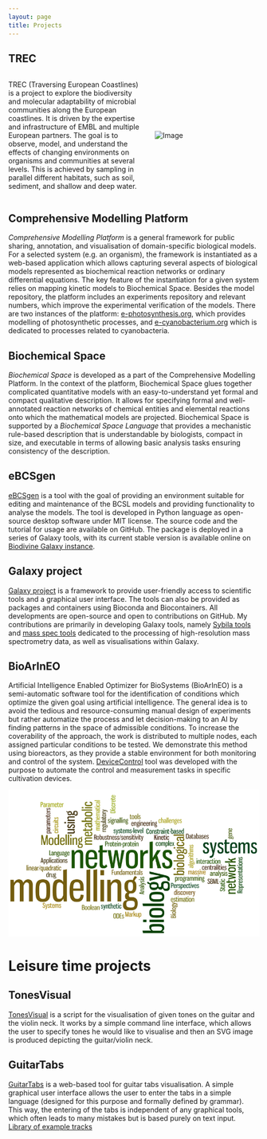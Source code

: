 ```yaml
---
layout: page
title: Projects
---
```


TREC
----

<div style="display: flex; align-items: center;">
    <p style="margin-right: 20px;">TREC (Traversing European Coastlines) is a project to explore the biodiversity and molecular adaptability of microbial communities along the European coastlines. It is driven by the expertise and infrastructure of EMBL and multiple European partners. The goal is to observe, model, and understand the effects of changing environments on organisms and communities at several levels. This is achieved by sampling in parallel different habitats, such as soil, sediment, and shallow and deep water.</p>
    <img src="https://www.embl.org/about/info/trec/wp-content/uploads/2023/03/20230329_TREC-map-for-web_v2.jpg" alt="Image" style="width: 30%; min-width: 200px; margin-right: 10px;">
</div>

Comprehensive Modelling Platform
--------------------------------

_Comprehensive Modelling Platform_ is a general framework for public sharing, annotation, and visualisation of domain-specific biological models. For a selected system (e.g. an organism), the framework is instantiated as a web-based application which allows capturing several aspects of biological models represented as biochemical reaction networks or ordinary differential equations. The key feature of the instantiation for a given system relies on mapping kinetic models to Biochemical Space. Besides the model repository, the platform includes an experiments repository and relevant numbers, which improve the experimental verification of the models. There are two instances of the platform: [e-photosynthesis.org](http://www.e-photosynthesis.org/), which provides modelling of photosynthetic processes, and [e-cyanobacterium.org](https://www.e-cyanobacterium.org/) which is dedicated to processes related to cyanobacteria.

Biochemical Space
-----------------

_Biochemical Space_ is developed as a part of the Comprehensive Modelling Platform. In the context of the platform, Biochemical Space glues together complicated quantitative models with an easy-to-understand yet formal and compact qualitative description. It allows for specifying formal and well-annotated reaction networks of chemical entities and elemental reactions onto which the mathematical models are projected. Biochemical Space is supported by a _Biochemical Space Language_ that provides a mechanistic rule-based description that is understandable by biologists, compact in size, and executable in terms of allowing basic analysis tasks ensuring consistency of the description.

eBCSgen
-------

[eBCSgen](https://github.com/sybila/eBCSgen) is a tool with the goal of providing an environment suitable for editing and maintenance of the BCSL models and providing functionality to analyse the models. The tool is developed in Python language as open-source desktop software under MIT license. The source code and the tutorial for usage are available on GitHub. The package is deployed in a series of Galaxy tools, with its current stable version is available online on [Biodivine Galaxy instance](https://biodivine-vm.fi.muni.cz/galaxy).

Galaxy project
--------------

[Galaxy project](https://galaxyproject.org/) is a framework to provide user-friendly access to scientific tools and a graphical user interface. The tools can also be provided as packages and containers using Bioconda and Biocontainers. All developments are open-source and open to contributions on GitHub. My contributions are primarily in developing Galaxy tools, namely [Sybila tools](https://github.com/sybila/galaxytools) and [mass spec tools](https://github.com/RECETOX/galaxytools) dedicated to the processing of high-resolution mass spectrometry data, as well as visualisations within Galaxy.

BioArInEO
---------

Artificial Intelligence Enabled Optimizer for BioSystems (BioArInEO) is a semi-automatic software tool for the identification of conditions which optimize the given goal using artificial intelligence. The general idea is to avoid the tedious and resource-consuming manual design of experiments but rather automatize the process and let decision-making to an AI by finding patterns in the space of admissible conditions. To increase the coverability of the approach, the work is distributed to multiple nodes, each assigned particular conditions to be tested. We demonstrate this method using bioreactors, as they provide a stable environment for both monitoring and control of the system. [DeviceControl](https://github.com/SmartBioTech/DeviceControl) tool was developed with the purpose to automate the control and measurement tasks in specific cultivation devices.

![Systems biology](/images/systems-biology.png)

Leisure time projects
=====================

TonesVisual
-----------

[TonesVisual](https://github.com/xtrojak/TonesVisual) is a script for the visualisation of given tones on the guitar and the violin neck. It works by a simple command line interface, which allows the user to specify tones he would like to visualise and then an SVG image is produced depicting the guitar/violin neck.

GuitarTabs
----------

[GuitarTabs](/https://github.com/xtrojak/GuitarTabs) is a web-based tool for guitar tabs visualisation. A simple graphical user interface allows the user to enter the tabs in a simple language (designed for this purpose and formally defined by grammar). This way, the entering of the tabs is independent of any graphical tools, which often leads to many mistakes but is based purely on text input. <a href="/tracks">Library of example tracks</a>
